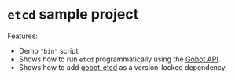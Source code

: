 # `etcd` sample project

Features:

- Demo `"bin"` script
- Shows how to run `etcd` programmatically using the [Gobot API](https://github.com/benallfree/gobot/tree/v1.0.0-alpha.35/docs/readme.md).
- Shows how to add [gobot-etcd](https://www.npmjs.com/package/gobot-etcd) as a version-locked dependency.
